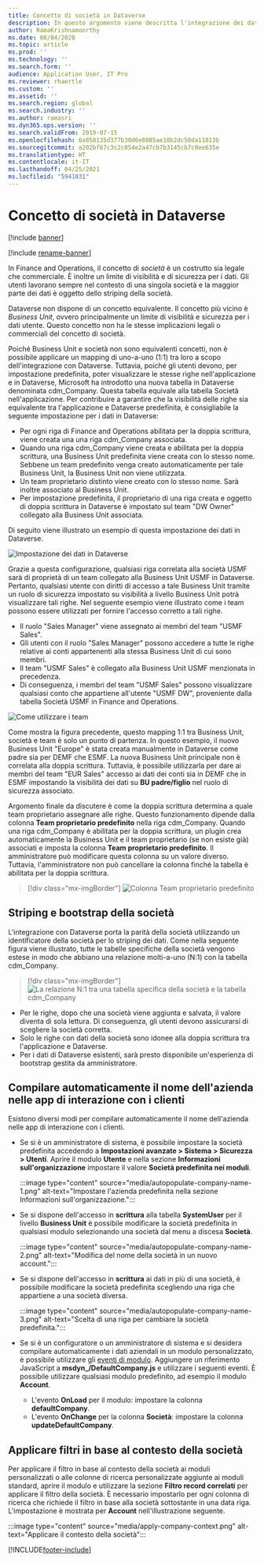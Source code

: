 ```yaml
---
title: Concetto di società in Dataverse
description: In questo argomento viene descritta l'integrazione dei dati aziendali tra Finance and Operations e Dataverse.
author: RamaKrishnamoorthy
ms.date: 08/04/2020
ms.topic: article
ms.prod: ''
ms.technology: ''
ms.search.form: ''
audience: Application User, IT Pro
ms.reviewer: rhaertle
ms.custom: ''
ms.assetid: ''
ms.search.region: global
ms.search.industry: ''
ms.author: ramasri
ms.dyn365.ops.version: ''
ms.search.validFrom: 2019-07-15
ms.openlocfilehash: 6a858135d377b30d6e8885ae18b2dc50da11813b
ms.sourcegitcommit: a202bf67c3c2c054e2a47cb7b3145cb7c0ee635e
ms.translationtype: HT
ms.contentlocale: it-IT
ms.lasthandoff: 04/25/2021
ms.locfileid: "5941031"
---
```

# <a name="company-concept-in-dataverse"></a>Concetto di società in Dataverse

[!include [banner](../../includes/banner.md)]

[!include [rename-banner](~/includes/cc-data-platform-banner.md)]


In Finance and Operations, il concetto di *società* è un costrutto sia legale che commerciale. È inoltre un limite di visibilità e di sicurezza per i dati. Gli utenti lavorano sempre nel contesto di una singola società e la maggior parte dei dati è oggetto dello striping della società.

Dataverse non dispone di un concetto equivalente. Il concetto più vicino è *Business Unit*, ovvero principalmente un limite di visibilità e sicurezza per i dati utente. Questo concetto non ha le stesse implicazioni legali o commerciali del concetto di società.

Poiché Business Unit e società non sono equivalenti concetti, non è possibile applicare un mapping di uno-a-uno (1:1) tra loro a scopo dell'integrazione con Dataverse. Tuttavia, poiché gli utenti devono, per impostazione predefinita, poter visualizzare le stesse righe nell'applicazione e in Dataverse, Microsoft ha introdotto una nuova tabella in Dataverse denominata cdm\_Company. Questa tabella equivale alla tabella Società nell'applicazione. Per contribuire a garantire che la visibilità delle righe sia equivalente tra l'applicazione e Dataverse predefinita, è consigliabile la seguente impostazione per i dati in Dataverse:

+ Per ogni riga di Finance and Operations abilitata per la doppia scrittura, viene creata una una riga cdm\_Company associata.
+ Quando una riga cdm\_Company viene creata e abilitata per la doppia scrittura, una Business Unit predefinita viene creata con lo stesso nome. Sebbene un team predefinito venga creato automaticamente per tale Business Unit, la Business Unit non viene utilizzata.
+ Un team proprietario distinto viene creato con lo stesso nome. Sarà inoltre associato al Business Unit.
+ Per impostazione predefinita, il proprietario di una riga creata e oggetto di doppia scrittura in Dataverse è impostato sul team "DW Owner" collegato alla Business Unit associata.

Di seguito viene illustrato un esempio di questa impostazione dei dati in Dataverse.

![Impostazione dei dati in Dataverse](media/dual-write-company-1.png)

Grazie a questa configurazione, qualsiasi riga correlata alla società USMF sarà di proprietà di un team collegato alla Business Unit USMF in Dataverse. Pertanto, qualsiasi utente con diritti di accesso a tale Business Unit tramite un ruolo di sicurezza impostato su visibilità a livello Business Unit potrà visualizzare tali righe. Nel seguente esempio viene illustrato come i team possono essere utilizzati per fornire l'accesso corretto a tali righe.

+ Il ruolo "Sales Manager" viene assegnato ai membri del team "USMF Sales".
+ Gli utenti con il ruolo "Sales Manager" possono accedere a tutte le righe relative ai conti appartenenti alla stessa Business Unit di cui sono membri.
+ Il team "USMF Sales" è collegato alla Business Unit USMF menzionata in precedenza.
+ Di conseguenza, i membri del team "USMF Sales" possono visualizzare qualsiasi conto che appartiene all'utente "USMF DW", proveniente dalla tabella Società USMF in Finance and Operations.

![Come utilizzare i team](media/dual-write-company-2.png)

Come mostra la figura precedente, questo mapping 1:1 tra Business Unit, società e team è solo un punto di partenza. In questo esempio, il nuovo Business Unit "Europe" è stata creata manualmente in Dataverse come padre sia per DEMF che ESMF. La nuova Business Unit principale non è correlata alla doppia scrittura. Tuttavia, è possibile utilizzarla per dare ai membri del team "EUR Sales" accesso ai dati dei conti sia in DEMF che in ESMF impostando la visibilità dei dati su **BU padre/figlio** nel ruolo di sicurezza associato.

Argomento finale da discutere è come la doppia scrittura determina a quale team proprietario assegnare alle righe. Questo funzionamento dipende dalla colonna **Team proprietario predefinito** nella riga cdm\_Company. Quando una riga cdm\_Company è abilitata per la doppia scrittura, un plugin crea automaticamente la Business Unit e il team proprietario (se non esiste già) associati e imposta la colonna **Team proprietario predefinito**. Il amministratore può modificare questa colonna su un valore diverso. Tuttavia, l'amministratore non può cancellare la colonna finché la tabella è abilitata per la doppia scrittura.

> [!div class="mx-imgBorder"]
![Colonna Team proprietario predefinito](media/dual-write-default-owning-team.jpg)

## <a name="company-striping-and-bootstrapping"></a>Striping e bootstrap della società

L'integrazione con Dataverse porta la parità della società utilizzando un identificatore della società per lo striping dei dati. Come nella seguente figura viene illustrato, tutte le tabelle specifiche della società vengono estese in modo che abbiano una relazione molti-a-uno (N:1) con la tabella cdm\_Company.

> [!div class="mx-imgBorder"]
![La relazione N:1 tra una tabella specifica della società e la tabella cdm_Company](media/dual-write-bootstrapping.png)

+ Per le righe, dopo che una società viene aggiunta e salvata, il valore diventa di sola lettura. Di conseguenza, gli utenti devono assicurarsi di scegliere la società corretta.
+ Solo le righe con dati della società sono idonee alla doppia scrittura tra l'applicazione e Dataverse.
+ Per i dati di Dataverse esistenti, sarà presto disponibile un'esperienza di bootstrap gestita da amministratore.


## <a name="autopopulate-company-name-in-customer-engagement-apps"></a>Compilare automaticamente il nome dell'azienda nelle app di interazione con i clienti

Esistono diversi modi per compilare automaticamente il nome dell'azienda nelle app di interazione con i clienti.

+ Se si è un amministratore di sistema, è possibile impostare la società predefinita accedendo a **Impostazioni avanzate > Sistema > Sicurezza > Utenti**. Aprire il modulo **Utente** e nella sezione **Informazioni sull'organizzazione** impostare il valore **Società predefinita nei moduli**.

    :::image type="content" source="media/autopopulate-company-name-1.png" alt-text="Impostare l'azienda predefinita nella sezione Informazioni sull'organizzazione.":::

+ Se si dispone dell'accesso in **scrittura** alla tabella **SystemUser** per il livello **Business Unit** è possibile modificare la società predefinita in qualsiasi modulo selezionando una società dal menu a discesa **Società**.

    :::image type="content" source="media/autopopulate-company-name-2.png" alt-text="Modifica del nome della società in un nuovo account.":::

+ Se si dispone dell'accesso in **scrittura** ai dati in più di una società, è possibile modificare la società predefinita scegliendo una riga che appartiene a una società diversa.

    :::image type="content" source="media/autopopulate-company-name-3.png" alt-text="Scelta di una riga per cambiare la società predefinita.":::

+ Se si è un configuratore o un amministratore di sistema e si desidera compilare automaticamente i dati aziendali in un modulo personalizzato, è possibile utilizzare gli [eventi di modulo](/powerapps/developer/model-driven-apps/clientapi/events-forms-grids). Aggiungere un riferimento JavaScript a **msdyn_/DefaultCompany.js** e utilizzare i seguenti eventi. È possibile utilizzare qualsiasi modulo predefinito, ad esempio il modulo **Account**.

    + L'evento **OnLoad** per il modulo: impostare la colonna **defaultCompany**.
    + L'evento **OnChange** per la colonna **Società**: impostare la colonna **updateDefaultCompany**.

## <a name="apply-filtering-based-on-the-company-context"></a>Applicare filtri in base al contesto della società

Per applicare il filtro in base al contesto della società ai moduli personalizzati o alle colonne di ricerca personalizzate aggiunte ai moduli standard, aprire il modulo e utilizzare la sezione **Filtro record correlati** per applicare il filtro della società. È necessario impostarlo per ogni colonna di ricerca che richiede il filtro in base alla società sottostante in una data riga. L'impostazione è mostrata per **Account** nell'illustrazione seguente.

:::image type="content" source="media/apply-company-context.png" alt-text="Applicare il contesto della società":::



[!INCLUDE[footer-include](../../../../includes/footer-banner.md)]